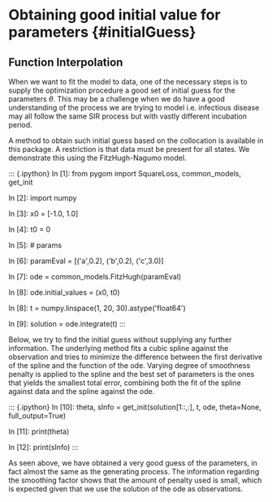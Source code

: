 # Obtaining good initial value for parameters {#initialGuess}

## Function Interpolation

When we want to fit the model to data, one of the necessary steps is to
supply the optimization procedure a good set of initial guess for the
parameters $\theta$. This may be a challenge when we do have a good
understanding of the process we are trying to model i.e. infectious
disease may all follow the same SIR process but with vastly different
incubation period.

A method to obtain such initial guess based on the collocation is
available in this package. A restriction is that data must be present
for all states. We demonstrate this using the FitzHugh-Nagumo model.

::: {.ipython}
In \[1\]: from pygom import SquareLoss, common_models, get_init

In \[2\]: import numpy

In \[3\]: x0 = \[-1.0, 1.0\]

In \[4\]: t0 = 0

In \[5\]: \# params

In \[6\]: paramEval = \[(\'a\',0.2), (\'b\',0.2), (\'c\',3.0)\]

In \[7\]: ode = common_models.FitzHugh(paramEval)

In \[8\]: ode.initial_values = (x0, t0)

In \[8\]: t = numpy.linspace(1, 20, 30).astype(\'float64\')

In \[9\]: solution = ode.integrate(t)
:::

Below, we try to find the initial guess without supplying any further
information. The underlying method fits a cubic spline against the
observation and tries to minimize the difference between the first
derivative of the spline and the function of the ode. Varying degree of
smoothness penalty is applied to the spline and the best set of
parameters is the ones that yields the smallest total error, combining
both the fit of the spline against data and the spline against the ode.

::: {.ipython}
In \[10\]: theta, sInfo = get_init(solution\[1::,:\], t, ode,
theta=None, full_output=True)

In \[11\]: print(theta)

In \[12\]: print(sInfo)
:::

As seen above, we have obtained a very good guess of the parameters, in
fact almost the same as the generating process. The information
regarding the smoothing factor shows that the amount of penalty used is
small, which is expected given that we use the solution of the ode as
observations.
